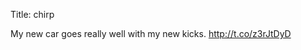 Title: chirp

My new car goes really well with my new kicks. <a href="http://t.co/z3rJtDyD">http://t.co/z3rJtDyD</a>
